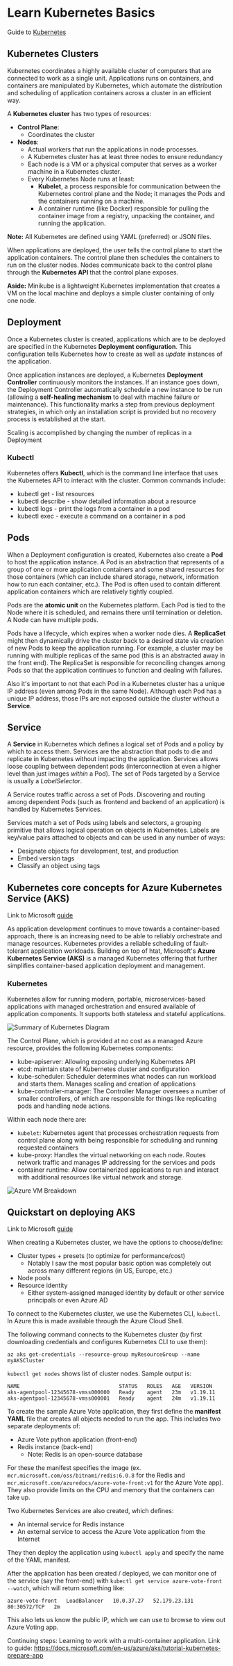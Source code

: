 # Learn Kubernetes Basics

Guide to [Kubernetes](https://kubernetes.io/docs/tutorials/kubernetes-basics/)

## Kubernetes Clusters

Kubernetes coordinates a highly available cluster of computers that are connected to work as a single unit. Applications runs on containers, and containers are manipulated by Kubernetes, which automate the distribution and scheduling of application containers across a cluster in an efficient way. 

A **Kubernetes cluster** has two types of resources:
 - **Control Plane**: 
   - Coordinates the cluster
 - **Nodes**: 
   - Actual workers that run the applications in node processes.
   - A Kubernetes cluster has at least three nodes to ensure redundancy
   - Each node is a VM or a physical computer that serves as a worker machine in a Kubernetes cluster.
   - Every Kubernetes Node runs at least:
        - **Kubelet**, a process responsible for communication between the Kubernetes control plane and the Node; it manages the Pods and the containers running on a machine.
        - A container runtime (like Docker) responsible for pulling the container image from a registry, unpacking the container, and running the application.

**Note:** All Kubernetes are defined using YAML (preferred) or JSON files.
  
When applications are deployed, the user tells the control plane to start the application containers. The control plane then schedules the containers to run on the cluster nodes. Nodes communicate back to the control plane through the **Kubernetes API** that the control plane exposes.

**Aside:** Minikube is a lightweight Kubernetes implementation that creates a VM on the local machine and deploys a simple cluster containing of only one node.

## Deployment

Once a Kubernetes cluster is created, applications which are to be deployed are specified in the Kubernetes **Deployment configuration**. This configuration tells Kubernetes how to create as well as *update* instances of the application. 

Once application instances are deployed, a Kubernetes **Deployment Controller** continuously monitors the instances. If an instance goes down, the Deployment Controller automatically schedule a new instance to be run (allowing a **self-healing mechanism** to deal with machine failure or maintenance). This functionality marks a step from previous deployment strategies, in which only an installation script is provided but no recovery process is established at the start.

Scaling is accomplished by changing the number of replicas in a Deployment

### Kubectl

Kubernetes offers **Kubectl**, which is the command line interface that uses the Kubernetes API to interact with the cluster. Common commands include:

- kubectl get - list resources
- kubectl describe - show detailed information about a resource
- kubectl logs - print the logs from a container in a pod
- kubectl exec - execute a command on a container in a pod


## Pods

When a Deployment configuration is created, Kubernetes also create a **Pod** to host the application instance. A Pod is an abstraction that represents of a group of one or more application containers and some shared resources for those containers (which can include shared storage, network, information how to run each container, etc.). The Pod is often used to contain different application containers which are relatively tightly coupled.

Pods are the **atomic unit** on the Kubernetes platform. Each Pod is tied to the Node where it is scheduled, and remains there until termination or deletion. A Node can have multiple pods.

Pods have a lifecycle, which expires when a worker node dies. A **ReplicaSet** might then dynamically drive the cluster back to a desired state via creation of new Pods to keep the application running. For example, a cluster may be running with multiple replicas of the same pod (this is an abstracted away in the front end). The ReplicaSet is responsible for reconciling changes among Pods so that the application continues to function and dealing with failures.

Also it's important to not that each Pod in a Kubernetes cluster has a unique IP address (even among Pods in the same Node). Although each Pod has a unique IP address, those IPs are not exposed outside the cluster without a **Service**.

## Service

A **Service** in Kubernetes which defines a logical set of Pods and a policy by which to access them. Services are the abstraction that  pods to die and replicate in Kubernetes without impacting the application. Services allows loose coupling between dependent pods (interconnection at even a higher level than just images *within* a Pod). The set of Pods targeted by a Service is usually a *LabelSelector*. 

A Service routes traffic across a set of Pods. Discovering and routing among dependent Pods (such as frontend and backend of an application) is handled by Kubernetes Services.

Services match a set of Pods using labels and selectors, a grouping primitive that allows logical operation on objects in Kubernetes. Labels are key/value pairs attached to objects and can be used in any number of ways:
 - Designate objects for development, test, and production
 - Embed version tags
 - Classify an object using tags

## Kubernetes core concepts for Azure Kubernetes Service (AKS)

Link to Microsoft [guide](https://docs.microsoft.com/en-us/azure/aks/concepts-clusters-workloads)

As application development continues to move towards a container-based approach, there is an increasing need to be able to reliably orchestrate and manage resources. Kubernetes provides a reliable scheduling of fault-tolerant application workloads. Building on top of htat, Microsoft's **Azure Kubernetes Service (AKS)** is a managed Kubernetes offering that further simplifies container-based application deployment and management.

### Kubernetes 

Kubernetes allow for running modern, portable, microservices-based applications with managed orchestration and ensured available of application components. It supports both stateless and stateful applications.

![Summary of Kubernetes Diagram](Pictures/kubernetes_control-plane-and-nodes.png)

The Control Plane, which is provided at no cost as a managed Azure resource, provides the following Kubernetes components:
- kube-apiserver: Allowing exposing underlying Kubernetes API
- etcd: maintain state of Kubernetes cluster and configuration
- kube-scheduler: Scheduler determines what nodes can run workload and starts them. Manages scaling and creation of applications
- kube-controller-manager: The Controller Manager oversees a number of smaller controllers, of which are responsible for things like replicating pods and handling node actions.

Within each node there are:
- `kubelet`: Kubernetes agent that processes orchestration requests from control plane along with being responsible for scheduling and running requested containers
- kube-proxy: Handles the virtual networking on each node. Routes network traffic and manages IP addressing for the services and pods
- container runtime: Allow containerized applications to run and interact with additional resources like virtual network and storage.

![Azure VM Breakdown](Pictures/kubernetes_vm_breakdown.png)

## Quickstart on deploying AKS 

Link to Microsoft [guide](https://docs.microsoft.com/en-us/azure/aks/learn/quick-kubernetes-deploy-portal)

When creating a Kubernetes cluster, we have the options to choose/define:
- Cluster types + presets (to optimize for performance/cost)
  - Notably I saw the most popular basic option was completely out across many different regions (in US, Europe, etc.)
- Node pools
- Resource identity
  - Either system-assigned managed identity by default or other service principals or even Azure AD

To connect to the Kubernetes cluster, we use the Kubernetes CLI, `kubectl`. In Azure this is made available through the Azure Cloud Shell.

The following command connects to the Kubernetes cluster (by first downloading credentials and configures Kubernetes CLI to use them):

`az aks get-credentials --resource-group myResourceGroup --name myAKSCluster`

`kubectl get nodes` shows list of cluster nodes. Sample output is:

```text
NAME                                STATUS   ROLES   AGE   VERSION
aks-agentpool-12345678-vmss000000   Ready    agent   23m   v1.19.11
aks-agentpool-12345678-vmss000001   Ready    agent   24m   v1.19.11
```

To create the sample Azure Vote application, they first define the **manifest YAML** file that creates all objects needed to run the app. This includes two separate deployments of:

- Azure Vote python application (front-end)
- Redis instance (back-end)
  - Note: Redis is an open-source database

For these the manifest specifies the image (ex. `mcr.microsoft.com/oss/bitnami/redis:6.0.8` for the Redis and `mcr.microsoft.com/azuredocs/azure-vote-front:v1` for the Azure Vote app). They also provide limits on the CPU and memory that the containers can take up.

Two Kubernetes Services are also created, which defines:

- An internal service for Redis instance
- An external service to access the Azure Vote application from the Internet

They then deploy the application using `kubectl apply` and specify the name of the YAML manifest.

After the application has been created / deployed, we can monitor one of the service (say the front-end) with `kubectl get service azure-vote-front --watch`, which will return something like:

`azure-vote-front   LoadBalancer   10.0.37.27   52.179.23.131   80:30572/TCP   2m`

This also lets us know the public IP, which we can use to browse to view out Azure Voting app.

Continuing steps: Learning to work with a multi-container application. Link to guide: <https://docs.microsoft.com/en-us/azure/aks/tutorial-kubernetes-prepare-app>

